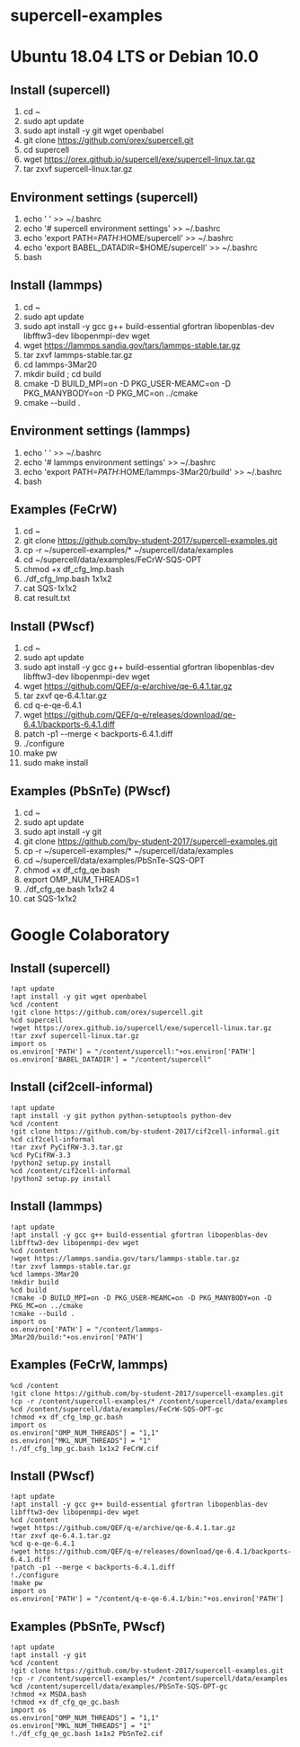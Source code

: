 # supercell-examples


# Ubuntu 18.04 LTS or Debian 10.0


## Install (supercell)
1. cd ~
2. sudo apt update
3. sudo apt install -y git wget openbabel
4. git clone https://github.com/orex/supercell.git
5. cd supercell
6. wget https://orex.github.io/supercell/exe/supercell-linux.tar.gz
7. tar zxvf supercell-linux.tar.gz


## Environment settings (supercell)
1. echo ' ' >> ~/.bashrc
2. echo '# supercell environment settings' >> ~/.bashrc
3. echo 'export PATH=$PATH:$HOME/supercell' >> ~/.bashrc
4. echo 'export BABEL_DATADIR=$HOME/supercell' >> ~/.bashrc
5. bash


## Install (lammps)
1. cd ~
2. sudo apt update
3. sudo apt install -y gcc g++ build-essential gfortran libopenblas-dev libfftw3-dev libopenmpi-dev wget
4. wget https://lammps.sandia.gov/tars/lammps-stable.tar.gz
5. tar zxvf lammps-stable.tar.gz
6. cd lammps-3Mar20
7. mkdir build ; cd build 
8. cmake -D BUILD_MPI=on -D PKG_USER-MEAMC=on -D PKG_MANYBODY=on -D PKG_MC=on ../cmake
9. cmake --build .


## Environment settings (lammps)
1. echo ' ' >> ~/.bashrc
2. echo '# lammps environment settings' >> ~/.bashrc
3. echo 'export PATH=$PATH:$HOME/lammps-3Mar20/build' >> ~/.bashrc
4. bash


## Examples (FeCrW)
1. cd ~
2. git clone https://github.com/by-student-2017/supercell-examples.git
3. cp -r ~/supercell-examples/* ~/supercell/data/examples
4. cd ~/supercell/data/examples/FeCrW-SQS-OPT
5. chmod +x df_cfg_lmp.bash
6. ./df_cfg_lmp.bash 1x1x2
7. cat SQS-1x1x2
8. cat result.txt


## Install (PWscf)
1. cd ~
2. sudo apt update
3. sudo apt install -y gcc g++ build-essential gfortran libopenblas-dev libfftw3-dev libopenmpi-dev wget
4. wget https://github.com/QEF/q-e/archive/qe-6.4.1.tar.gz
5. tar zxvf qe-6.4.1.tar.gz
6. cd q-e-qe-6.4.1
7. wget https://github.com/QEF/q-e/releases/download/qe-6.4.1/backports-6.4.1.diff
8. patch -p1 --merge < backports-6.4.1.diff
9. ./configure
10. make pw
11. sudo make install


## Examples (PbSnTe) (PWscf)
1. cd ~
2. sudo apt update
3. sudo apt install -y git
4. git clone https://github.com/by-student-2017/supercell-examples.git
5. cp -r ~/supercell-examples/* ~/supercell/data/examples
6. cd ~/supercell/data/examples/PbSnTe-SQS-OPT
7. chmod +x df_cfg_qe.bash
8. export OMP_NUM_THREADS=1
9. ./df_cfg_qe.bash 1x1x2 4
10. cat SQS-1x1x2


# Google Colaboratory
## Install (supercell)
	!apt update
	!apt install -y git wget openbabel
	%cd /content
	!git clone https://github.com/orex/supercell.git
	%cd supercell
	!wget https://orex.github.io/supercell/exe/supercell-linux.tar.gz
	!tar zxvf supercell-linux.tar.gz
	import os
	os.environ['PATH'] = "/content/supercell:"+os.environ['PATH']
	os.environ['BABEL_DATADIR'] = "/content/supercell"

## Install (cif2cell-informal)
	!apt update
	!apt install -y git python python-setuptools python-dev
	%cd /content
	!git clone https://github.com/by-student-2017/cif2cell-informal.git
	%cd cif2cell-informal
	!tar zxvf PyCifRW-3.3.tar.gz
	%cd PyCifRW-3.3
	!python2 setup.py install
	%cd /content/cif2cell-informal
	!python2 setup.py install


## Install (lammps)
	!apt update
	!apt install -y gcc g++ build-essential gfortran libopenblas-dev libfftw3-dev libopenmpi-dev wget
	%cd /content
	!wget https://lammps.sandia.gov/tars/lammps-stable.tar.gz
	!tar zxvf lammps-stable.tar.gz
	%cd lammps-3Mar20
	!mkdir build
	%cd build 
	!cmake -D BUILD_MPI=on -D PKG_USER-MEAMC=on -D PKG_MANYBODY=on -D PKG_MC=on ../cmake
	!cmake --build .
	import os
	os.environ['PATH'] = "/content/lammps-3Mar20/build:"+os.environ['PATH']


## Examples (FeCrW, lammps)
	%cd /content
	!git clone https://github.com/by-student-2017/supercell-examples.git
	!cp -r /content/supercell-examples/* /content/supercell/data/examples
	%cd /content/supercell/data/examples/FeCrW-SQS-OPT-gc
	!chmod +x df_cfg_lmp_gc.bash
	import os
	os.environ["OMP_NUM_THREADS"] = "1,1"
	os.environ["MKL_NUM_THREADS"] = "1"
	!./df_cfg_lmp_gc.bash 1x1x2 FeCrW.cif


## Install (PWscf)
	!apt update
	!apt install -y gcc g++ build-essential gfortran libopenblas-dev libfftw3-dev libopenmpi-dev wget
	%cd /content
	!wget https://github.com/QEF/q-e/archive/qe-6.4.1.tar.gz
	!tar zxvf qe-6.4.1.tar.gz
	%cd q-e-qe-6.4.1
	!wget https://github.com/QEF/q-e/releases/download/qe-6.4.1/backports-6.4.1.diff
	!patch -p1 --merge < backports-6.4.1.diff
	!./configure
	!make pw
	import os
	os.environ['PATH'] = "/content/q-e-qe-6.4.1/bin:"+os.environ['PATH']


## Examples (PbSnTe, PWscf)
	!apt update
	!apt install -y git
	%cd /content
	!git clone https://github.com/by-student-2017/supercell-examples.git
	!cp -r /content/supercell-examples/* /content/supercell/data/examples
	%cd /content/supercell/data/examples/PbSnTe-SQS-OPT-gc
	!chmod +x MSDA.bash
	!chmod +x df_cfg_qe_gc.bash
	import os
	os.environ["OMP_NUM_THREADS"] = "1,1"
	os.environ["MKL_NUM_THREADS"] = "1"
	!./df_cfg_qe_gc.bash 1x1x2 PbSnTe2.cif